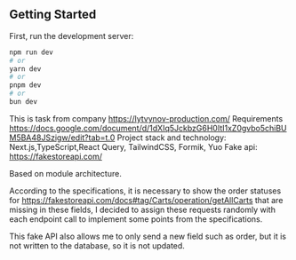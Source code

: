 ## Getting Started

First, run the development server:

```bash
npm run dev
# or
yarn dev
# or
pnpm dev
# or
bun dev
```

This is task from company https://lytvynov-production.com/
Requirements https://docs.google.com/document/d/1dXIq5JckbzG6H0ItI1xZ0gvbo5chiBUM5BA48JSzigw/edit?tab=t.0
Project stack and technology: Next.js,TypeScript,React Query, TailwindCSS, Formik, Yuo
Fake api: https://fakestoreapi.com/

Based on module architecture. 

According to the specifications, it is necessary to show the order statuses for https://fakestoreapi.com/docs#tag/Carts/operation/getAllCarts that are missing in these fields, 
I decided to assign these requests randomly with each endpoint call to implement some points from the specifications.

This fake API also allows me to only send a new field such as order, but it is not written to the database, so it is not updated.
